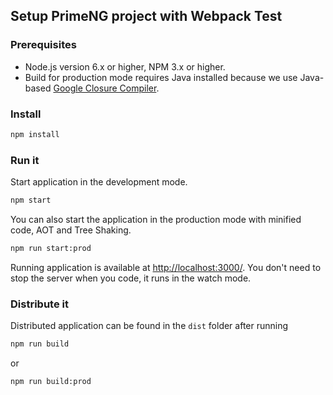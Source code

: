 ## Setup PrimeNG project with Webpack Test

### Prerequisites

- Node.js version 6.x or higher, NPM 3.x or higher.
- Build for production mode requires Java installed because we use Java-based [Google Closure Compiler](https://github.com/roman01la/webpack-closure-compiler).

### Install

```sh
npm install
```

### Run it

Start application in the development mode.

```sh
npm start
```

You can also start the application in the production mode with minified code, AOT and Tree Shaking.

```sh
npm run start:prod
```

Running application is available at [http://localhost:3000/](http://localhost:3000/). You don't need to stop the server when you code, it runs in the watch mode.

### Distribute it

Distributed application can be found in the `dist` folder after running

```sh
npm run build
```

or

```sh
npm run build:prod
```